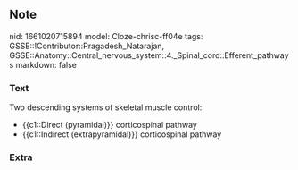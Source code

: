## Note
nid: 1661020715894
model: Cloze-chrisc-ff04e
tags: GSSE::!Contributor::Pragadesh_Natarajan, GSSE::Anatomy::Central_nervous_system::4._Spinal_cord::Efferent_pathways
markdown: false

### Text
<div>
  Two descending systems of skeletal muscle control:
</div>
<ul>
  <li>{{c1::Direct (pyramidal)}} corticospinal pathway
  <li>{{c1::Indirect (extrapyramidal)}} corticospinal pathway
</ul>

### Extra

